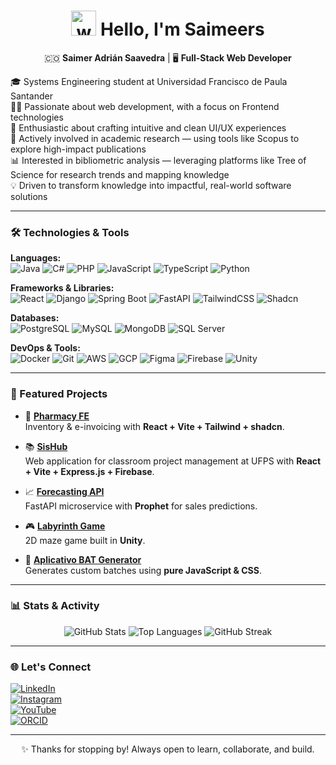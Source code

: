 <h1 align="center"> <img src="https://media.giphy.com/media/hvRJCLFzcasrR4ia7z/giphy.gif" alt="wave" width="40px" /> Hello, I'm Saimeers </h1>
<p align="center">🇨🇴 <strong>Saimer Adrián Saavedra</strong> | 🖥️ <strong>Full-Stack Web Developer</strong></p>

🎓 Systems Engineering student at Universidad Francisco de Paula Santander  
👨‍💻 Passionate about web development, with a focus on Frontend technologies  
🎨 Enthusiastic about crafting intuitive and clean UI/UX experiences  
🔬 Actively involved in academic research — using tools like Scopus to explore high-impact publications  
📊 Interested in bibliometric analysis — leveraging platforms like Tree of Science for research trends and mapping knowledge  
💡 Driven to transform knowledge into impactful, real-world software solutions

---

### 🛠️ Technologies & Tools

**Languages:**  
![Java](https://img.shields.io/badge/Java-ED8B00?style=flat-square&logo=java&logoColor=white) ![C#](https://img.shields.io/badge/C%23-239120?style=flat-square&logo=c-sharp&logoColor=white) ![PHP](https://img.shields.io/badge/PHP-777BB4?style=flat-square&logo=php&logoColor=white) ![JavaScript](https://img.shields.io/badge/JavaScript-F7DF1E?style=flat-square&logo=javascript&logoColor=black) ![TypeScript](https://img.shields.io/badge/TypeScript-007ACC?style=flat-square&logo=typescript&logoColor=white) ![Python](https://img.shields.io/badge/Python-3776AB?style=flat-square&logo=python&logoColor=white)

**Frameworks & Libraries:**  
![React](https://img.shields.io/badge/React-61DAFB?style=flat-square&logo=react&logoColor=black) ![Django](https://img.shields.io/badge/Django-092E20?style=flat-square&logo=django&logoColor=white) ![Spring Boot](https://img.shields.io/badge/Spring%20Boot-6DB33F?style=flat-square&logo=spring-boot&logoColor=white) ![FastAPI](https://img.shields.io/badge/FastAPI-009688?style=flat-square&logo=fastapi&logoColor=white) ![TailwindCSS](https://img.shields.io/badge/TailwindCSS-06B6D4?style=flat-square&logo=tailwind-css&logoColor=white) ![Shadcn](https://img.shields.io/badge/Shadcn-ui-000000?style=flat-square)

**Databases:**  
![PostgreSQL](https://img.shields.io/badge/PostgreSQL-336791?style=flat-square&logo=postgresql&logoColor=white) ![MySQL](https://img.shields.io/badge/MySQL-4479A1?style=flat-square&logo=mysql&logoColor=white) ![MongoDB](https://img.shields.io/badge/MongoDB-47A248?style=flat-square&logo=mongodb&logoColor=white) ![SQL Server](https://img.shields.io/badge/SQL_Server-CC2927?style=flat-square&logo=microsoft-sql-server&logoColor=white)

**DevOps & Tools:**  
![Docker](https://img.shields.io/badge/Docker-2496ED?style=flat-square&logo=docker&logoColor=white) ![Git](https://img.shields.io/badge/Git-F05032?style=flat-square&logo=git&logoColor=white) ![AWS](https://img.shields.io/badge/AWS-232F3E?style=flat-square&logo=amazon-aws&logoColor=white) ![GCP](https://img.shields.io/badge/GCP-4285F4?style=flat-square&logo=google-cloud&logoColor=white) ![Figma](https://img.shields.io/badge/Figma-F24E1E?style=flat-square&logo=figma&logoColor=white) ![Firebase](https://img.shields.io/badge/Firebase-FFCA28?style=flat-square&logo=firebase&logoColor=black) ![Unity](https://img.shields.io/badge/Unity-000000?style=flat-square&logo=unity&logoColor=white)

---

### 📂 Featured Projects

- 🧾 **[Pharmacy FE](https://www.drogueriane.site/)**  
  Inventory & e-invoicing with **React + Vite + Tailwind + shadcn**.

- 📚 **[SisHub](https://sishub-fe.vercel.app/)**  
  Web application for classroom project management at UFPS with **React + Vite + Express.js + Firebase**.

- 📈 **[Forecasting API](https://github.com/saimeers/forecasting-api)**  
  FastAPI microservice with **Prophet** for sales predictions.

- 🎮 **[Labyrinth Game](https://games-1vt5.vercel.app/)**  
  2D maze game built in **Unity**.
  
- 🔧 **[Aplicativo BAT Generator](https://aplicativo-bat.vercel.app/)**  
  Generates custom batches using **pure JavaScript & CSS**.

---

### 📊 Stats & Activity

<p align="center">
  <img src="https://github-readme-stats.vercel.app/api?username=saimeers&show_icons=true&theme=tokyonight&hide_rank=true" alt="GitHub Stats" />  
  <img src="https://github-readme-stats.vercel.app/api/top-langs/?username=saimeers&layout=compact&theme=tokyonight" alt="Top Languages" />  
  <img src="https://github-readme-streak-stats.herokuapp.com/?user=saimeers&theme=tokyonight" alt="GitHub Streak" />
</p>

---

### 🌐 Let's Connect

[![LinkedIn](https://img.shields.io/badge/LinkedIn-0077B5?style=for-the-badge&logo=linkedin&logoColor=white)](https://www.linkedin.com/in/saimer-adrian-saavedra-a75803317/)  
[![Instagram](https://img.shields.io/badge/Instagram-E4405F?style=for-the-badge&logo=instagram&logoColor=white)](https://www.instagram.com/saimers_/)  
[![YouTube](https://img.shields.io/badge/YouTube-FF0000?style=for-the-badge&logo=youtube&logoColor=white)](https://www.youtube.com/@saimersr)  
[![ORCID](https://img.shields.io/badge/ORCID-0009--0001--7851--9772-A6CE39?style=for-the-badge&logo=orcid&logoColor=white)](https://orcid.org/0009-0001-7851-9772)

---

<p align="center">✨ Thanks for stopping by! Always open to learn, collaborate, and build.</p>
